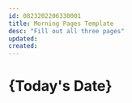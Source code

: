 ```yaml
---
id: 0823202206330001
title: Morning Pages Template
desc: "Fill out all three pages"
updated:
created:
---
```

# {Today's Date}

